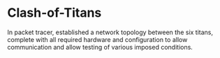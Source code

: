 # Clash-of-Titans
In packet tracer, established a network topology between the six titans, complete with all required hardware and configuration to allow communication and allow testing of various imposed conditions.

